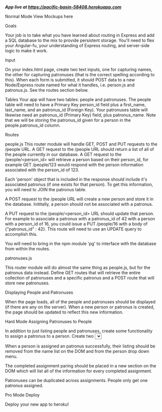 ***App live at https://pacific-basin-58408.herokuapp.com***

Normal Mode
View Mockups here

Goals

Your job is to take what you have learned about routing in Express and add a SQL database to the mix to provide persistent storage. You'll need to flex your Angular-fu, your understanding of Express routing, and server-side logic to make it work.

Input

On your index.html page, create two text inputs, one for capturing names, the other for capturing patronuses (that is the correct spelling according to this).
When each form is submitted, it should POST data to a new Node/Express route named for what it handles, i.e. person.js and patronus.js. See the routes section below.

Tables
Your app will have two tables: people and patronuses.
The people table will need to have a Primary Key person_id field plus a first_name, last_name, and an patronus_id (Foreign Key). Your patronuses table will likewise need an patronus_id (Primary Key) field, plus patronus_name.
Note that we will be storing the patronus_id given for a person in the people.patronus_id column.

Routes

people.js
This router module will handle GET, POST and PUT requests to the /people URL.
A GET request to the /people URL should return a list of all of the people currently in our database.
A GET request to the /people/<person_id> will retrieve a person based on their person_id, for example GET /people/123 would respond with the person information associated with the person_id of 123.

Each 'person' object that is included in the response should include it's associated patronus (if one exists for that person). To get this information, you will need to JOIN the patronus table.

A POST request to the /people URL will create a new person and store it in the database. Inititally, a person should not be associated with a patronus.

A PUT request to the /people/<person_id> URL should update that person. For example to associate a patronus with a patronus_id of 42 with a person with a person_id of 16, you could issue a PUT /people/16 with a body of {"patronus_id" : 42}. This route will need to use an UPDATE query to accomplish this.

You will need to bring in the npm module 'pg' to interface with the database from within the routes.

patronuses.js

This router module will do almost the same thing as people.js, but for the patronus data instead. Define GET routes that will retrieve the entire collection of patronuses and a specific patronus and a POST route that will store new patronuses.

Displaying People and Patronuses

When the page loads, all of the people and patronuses should be displayed (if there are any on the server). When a new person or patronus is created, the page should be updated to reflect this new information.

Hard Mode
Assigning Patronuses to People

In addition to just listing people and patronuses, create some functionality to assign a patronus to a person. Create two <select> elements within a form. Add a submit button that when submitted will take the currently selected inputs and associate them on the server. This can be accomplished by issuing a PUT request to the correct person with the correct patronus id included in the body. For example sending PUT /people/123 with a body of {"patronus_id" : 456} should associate that patronus with that person.

When a person is assigned an patronus successfully, their listing should be removed from the name list on the DOM and from the person drop down menu.

The completed assignment paring should be placed in a new section on the DOM which will list all of the information for every completed assignment.

Patronuses can be duplicated across assignments. People only get one patronus assigned.

Pro Mode
Deploy

Deploy your new app to heroku!
